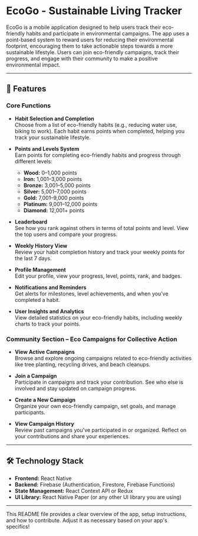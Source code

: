 # **EcoGo - Sustainable Living Tracker**

EcoGo is a mobile application designed to help users track their eco-friendly habits and participate in environmental campaigns. The app uses a point-based system to reward users for reducing their environmental footprint, encouraging them to take actionable steps towards a more sustainable lifestyle. Users can join eco-friendly campaigns, track their progress, and engage with their community to make a positive environmental impact.

---

## **🚀 Features**

### **Core Functions**

- **Habit Selection and Completion**  
  Choose from a list of eco-friendly habits (e.g., reducing water use, biking to work). Each habit earns points when completed, helping you track your sustainable lifestyle.

- **Points and Levels System**  
  Earn points for completing eco-friendly habits and progress through different levels:
  - **Wood:** 0–1,000 points
  - **Iron:** 1,001–3,000 points
  - **Bronze:** 3,001–5,000 points
  - **Silver:** 5,001–7,000 points
  - **Gold:** 7,001–9,000 points
  - **Platinum:** 9,001–12,000 points
  - **Diamond:** 12,001+ points

- **Leaderboard**  
  See how you rank against others in terms of total points and level. View the top users and compare your progress.

- **Weekly History View**  
  Review your habit completion history and track your weekly points for the last 7 days.

- **Profile Management**  
  Edit your profile, view your progress, level, points, rank, and badges.

- **Notifications and Reminders**  
  Get alerts for milestones, level achievements, and when you’ve completed a habit.

- **User Insights and Analytics**  
  View detailed statistics on your eco-friendly habits, including weekly charts to track your points.

### **Community Section – Eco Campaigns for Collective Action**

- **View Active Campaigns**  
  Browse and explore ongoing campaigns related to eco-friendly activities like tree planting, recycling drives, and beach cleanups.

- **Join a Campaign**  
  Participate in campaigns and track your contribution. See who else is involved and stay updated on campaign progress.

- **Create a New Campaign**  
  Organize your own eco-friendly campaign, set goals, and manage participants.

- **View Campaign History**  
  Review past campaigns you've participated in or organized. Reflect on your contributions and share your experiences.

---

## **🛠️ Technology Stack**

- **Frontend:** React Native  
- **Backend:** Firebase (Authentication, Firestore, Firebase Functions)  
- **State Management:** React Context API or Redux  
- **UI Library:** React Native Paper (or any other UI library you are using)

---

This README file provides a clear overview of the app, setup instructions, and how to contribute. Adjust it as necessary based on your app's specifics!
